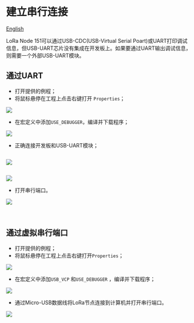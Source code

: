 # 建立串行连接
[English](https://heltec-automation-docs.readthedocs.io/en/latest/stm32/lora_node_151/establish_serial_connection.html)

LoRa Node 151可以通过USB-CDC(USB-Virtual Serial Poart)或UART打印调试信息，但USB-UART芯片没有集成在开发板上。如果要通过UART输出调试信息，则需要一个外部USB-UART模块。

## 通过UART

- 打开提供的例程；
- 将鼠标悬停在工程上点击右键打开 `Properties`；

![](img/establish_serial_connection/07.png)

- 在宏定义中添加`USE_DEBUGGER`，编译并下载程序；

![](img/establish_serial_connection/04.png)

- 正确连接开发板和USB-UART模块；

```Tip:: LoRa节点和USB-UART模块的连接方式如下（如果LoRa节点通过USB或电池供电，则UART模块3.3/5V引脚不需要连接，只需要TXD、RXD、GND）。

```

![](img/establish_serial_connection/01.png)

```Tip:: 使用UART时，程序中使用的TX和RX引脚应与开发板上的TX和RX引脚相对应。在我们提供的例程中，我们使用TX-PA9和RX-PA10。因此，UART模块的TX应连接到开发板的TX（PA9），UART模块的RX应连接到开发板的RX（PA10）。

```

![](img/establish_serial_connection/06.png)

- 打开串行端口。

![](img/establish_serial_connection/02.png)

&nbsp;

## 通过虚拟串行端口

- 打开提供的例程；
- 将鼠标悬停在工程上点击右键打开`Properties`；

![](img/establish_serial_connection/07.png)

- 在宏定义中添加`USB_VCP` 和`USE_DEBUGGER` ，编译并下载程序；

![](img/establish_serial_connection/05.png)

- 通过Micro-USB数据线将LoRa节点连接到计算机并打开串行端口。

![](img/establish_serial_connection/03.png)